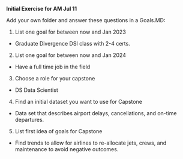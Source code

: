 **Initial Exercise for AM Jul 11**

Add your own folder and answer these questions in a Goals.MD:

1. List one goal for between now and Jan 2023
  * Graduate Divergence DSI class with 2-4 certs.
2. List one goal for between now and Jan 2024
  * Have a full time job in the field
3. Choose a role for your capstone
  * DS Data Scientist
4. Find an initial dataset you want to use for Capstone
  * Data set that describes airport delays, cancellations, and on-time departures.
5. List first idea of goals for Capstone
  * Find trends to allow for airlines to re-allocate jets, crews, and maintenance to avoid negative outcomes.
